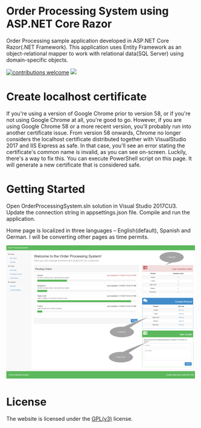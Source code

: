 # Order Processing System using ASP.NET Core Razor
Order Processing sample application developed in ASP.NET Core Razor(.NET Framework). This application uses Entity Framework as an object-relational mapper to work with relational data(SQL Server) using domain-specific objects.

[![contributions welcome](https://img.shields.io/badge/contributions-welcome-brightgreen.svg?style=flat)](https://github.com/abhishekgoenka/Order-Processing-System-using-ASP.NET-Core-Razor/issues)
![](https://opensourcerepo2.visualstudio.com/_apis/public/build/definitions/8a1f66d9-91a2-4271-9dd4-ba35933eb016/1/badge)

# Create localhost certificate
If you're using a version of Google Chrome prior to version 58, or if you're not using Google Chrome at all, you're good to go. However, if you are using Google Chrome 58 or a more recent version, you'll probably run into another certificate issue. From version 58 onwards, Chrome no longer considers the localhost certificate distributed together with VisualStudio 2017 and IIS Express as safe. In that case, you'll see an error stating the certificate's common name is invalid, as you can see on-screen. Luckily, there's a way to fix this. You can execute PowerShell script on this page. It will generate a new certificate that is considered safe.


# Getting Started
Open OrderProcessingSystem.sln solution in Visual Studio 2017CU3. Update the connection string in appsettings.json file. Compile and run the application.

Home page is localized in three languages – English(default), Spanish and German. I will be converting other pages as time permits.

![Screenshot](/.github/screenshot.png)
# License
The website is licensed under the [GPL(v3)](https://www.gnu.org/licenses/gpl-3.0.en.html) license.